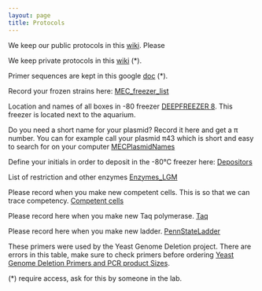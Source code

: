 ```yaml
---
layout: page
title: Protocols
---
```


We keep our public protocols in this [wiki](https://github.com/MetabolicEngineeringGroupCBMA/MetabolicEngineeringGroupCBMA.github.io/wiki). Please

We keep private protocols in this [wiki](https://github.com/MetabolicEngineeringGroupCBMA/genetic-work-in-progress/wiki) (*).

Primer sequences are kept in this google [doc](https://docs.google.com/document/d/1TfKUGfgoNLhM8fXh8LbT8TxDb_vpuViC37C-xepqJY8/edit) (*).

Record your frozen strains here: [MEC_freezer_list](https://docs.google.com/spreadsheets/d/1eqhkhCqclrUXF75M1uVdcez7PdsAuJ64UBSVO6MXB1Q/edit#gid=1901694203)

Location and names of all boxes in -80 freezer [DEEPFREEZER 8](https://docs.google.com/spreadsheets/d/1eqhkhCqclrUXF75M1uVdcez7PdsAuJ64UBSVO6MXB1Q/edit#gid=1467824477).
This freezer is located next to the aquarium.

Do you need a short name for your plasmid? Record it here and get a π number. You can for example call
your plasmid π43 which is short and easy to search for on your
computer [MECPlasmidNames](https://docs.google.com/spreadsheets/d/1eqhkhCqclrUXF75M1uVdcez7PdsAuJ64UBSVO6MXB1Q/edit#gid=1698645724)


Define your initials in order to deposit in the -80°C freezer here: [Depositors](https://docs.google.com/spreadsheets/d/1eqhkhCqclrUXF75M1uVdcez7PdsAuJ64UBSVO6MXB1Q/edit#gid=912966047)


List of restriction and other enzymes [Enzymes_LGM](https://docs.google.com/spreadsheets/d/1eqhkhCqclrUXF75M1uVdcez7PdsAuJ64UBSVO6MXB1Q/edit#gid=52431770)


Please record when you make new competent cells. This is so that we can trace competency. [Competent cells](https://docs.google.com/spreadsheets/d/1eqhkhCqclrUXF75M1uVdcez7PdsAuJ64UBSVO6MXB1Q/edit#gid=964731213)


Please record here when you make new Taq polymerase. [Taq](https://docs.google.com/spreadsheets/d/1eqhkhCqclrUXF75M1uVdcez7PdsAuJ64UBSVO6MXB1Q/edit#gid=176499668)


Please record here when you make new ladder. [PennStateLadder](https://docs.google.com/spreadsheets/d/1eqhkhCqclrUXF75M1uVdcez7PdsAuJ64UBSVO6MXB1Q/edit#gid=1457101389)


These primers were used by the Yeast Genome Deletion project. There are errors in this table, make sure
to check primers before ordering [Yeast Genome Deletion Primers and PCR product Sizes](https://docs.google.com/spreadsheets/d/1pVlMkCKb6iX-w-2Q3OP2iP0UMH72PEHf9TuGM4SdRZk).



(*) require access, ask for this by someone in the lab.
